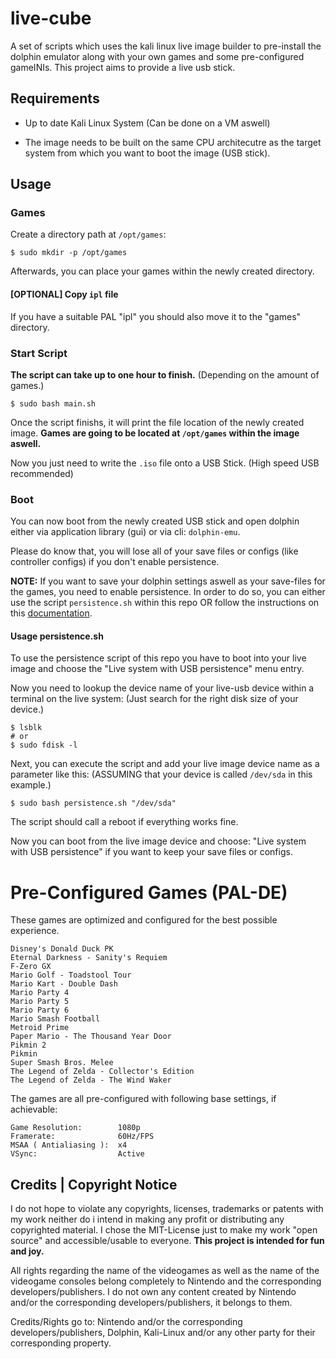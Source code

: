 # live-cube
A set of scripts which uses the kali linux live image builder to pre-install the dolphin emulator along with your own games and some pre-configured gameINIs. This project aims to provide a live usb stick.

## Requirements
- Up to date Kali Linux System (Can be done on a VM aswell)

- The image needs to be built on the same CPU architecutre as the target system from which you want to boot the image (USB stick).

## Usage
### Games
Create a directory path at `/opt/games`:
```
$ sudo mkdir -p /opt/games
```
Afterwards, you can place your games within the newly created directory. 

#### [OPTIONAL] Copy `ipl` file
If you have a suitable PAL "ipl" you should also move it to the "games" directory. 

### Start Script
**The script can take up to one hour to finish.** (Depending on the amount of games.)
```
$ sudo bash main.sh
```
Once the script finishs, it will print the file location of the newly created image. **Games are going to be located at `/opt/games` within the image aswell.**

Now you just need to write the `.iso` file onto a USB Stick. (High speed USB recommended)

### Boot

You can now boot from the newly created USB stick and open dolphin either via application library (gui) or via cli: `dolphin-emu`. 

Please do know that, you will lose all of your save files or configs (like controller configs) if you don't enable persistence.

**NOTE:** If you want to save your dolphin settings aswell as your save-files for the games, you need to enable persistence. In order to do so, you can either use the script `persistence.sh` within this repo OR follow the instructions on this [documentation](kali.org/prst).


#### Usage persistence.sh
To use the persistence script of this repo you have to boot into your live image and choose the "Live system with USB persistence" menu entry. 

Now you need to lookup the device name of your live-usb device within a terminal on the live system: (Just search for the right disk size of your device.)
```
$ lsblk
# or
$ sudo fdisk -l
```
Next, you can execute the script and add your live image device name as a parameter like this: (ASSUMING that your device is called `/dev/sda` in this example.)
```
$ sudo bash persistence.sh "/dev/sda" 
```
The script should call a reboot if everything works fine. 

Now you can boot from the live image device and choose: "Live system with USB persistence" if you want to keep your save files or configs.

# Pre-Configured Games (PAL-DE)
These games are optimized and configured for the best possible experience.
```
Disney's Donald Duck PK
Eternal Darkness - Sanity's Requiem
F-Zero GX
Mario Golf - Toadstool Tour
Mario Kart - Double Dash
Mario Party 4
Mario Party 5
Mario Party 6
Mario Smash Football
Metroid Prime
Paper Mario - The Thousand Year Door
Pikmin 2
Pikmin
Super Smash Bros. Melee
The Legend of Zelda - Collector's Edition
The Legend of Zelda - The Wind Waker
```
The games are all pre-configured with following base settings, if achievable:
```
Game Resolution:        1080p
Framerate:              60Hz/FPS 
MSAA ( Antialiasing ):  x4
VSync:                  Active
``` 

## Credits | Copyright Notice
I do not hope to violate any copyrights, licenses, trademarks or patents with my work neither do i intend in making any profit or distributing any copyrighted material. I chose the MIT-License just to make my work "open source" and accessible/usable to everyone. **This project is intended for fun and joy.**

All rights regarding the name of the videogames as well as the name of the videogame consoles belong completely to Nintendo and the corresponding developers/publishers. I do not own any content created by Nintendo and/or the corresponding developers/publishers, it belongs to them. 

Credits/Rights go to: Nintendo and/or the corresponding developers/publishers, Dolphin, Kali-Linux and/or any other party for their corresponding property.
